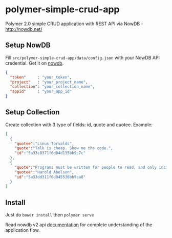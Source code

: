 # polymer-simple-crud-app

Polymer 2.0 simple CRUD application with REST API via NowDB - http://nowdb.net/

## Setup NowDB

Fill `src/polymer-simple-crud-app/data/config.json` with your NowDB API credential. Get it on [nowdb](http://nowdb.net).

```json
{
  "token"     : "your_token",
  "project"   : "your_project_name",
  "collection": "your_collection_name",
  "appid"     : "your_app_id"
}
```

## Setup Collection

Create collection with 3 type of fields: id, quote and quotee. Example:

```json
[
  {
    "quotee":"Linus Torvalds",
    "quote":"Talk is cheap. Show me the code.",
    "id":"5a33c8371f6d04d135bb9c7c"
  },
  {
    "quote":"Programs must be written for people to read, and only incidentally for machines to execute.",
    "quotee":"Harold Abelson",
    "id":"5a33dd311f6d045536bb9ca8"
  }
]
```

## Install

Just do `bower install` then `polymer serve`

Read nowdb v2 api [documentation](http://doc.nowdb.net/docs?page=v2_all) for complete understanding of the application flow.
